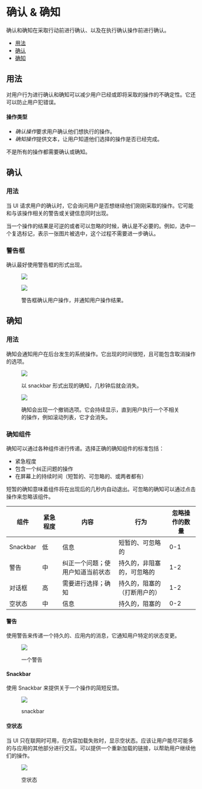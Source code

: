 <div class="article__intro">

[en]: <> (Confirmation & acknowledgement)
# 确认 & 确知

[en]: <> (Confirmation and acknowledgement communications ask for confirmation before taking an action and acknowledge successful actions.)
确认和确知在采取行动前进行确认、以及在执行确认操作前进行确认。

<nav>

[en]: <> (Usage)
[en]: <> (Confirmation)
[en]: <> (Acknowledgement)
* [用法](#usage)
* [确认](#confirmation)
* [确知](#acknowledgement)

</nav></div><div class="article__body">

[en]: <> (Usage)
<h2 id="usage">用法</h2>

[en]: <> (Confirming and acknowledging user actions can reduce uncertainty about an action that a user has taken, or is about to take. They also prevent users from making mistakes.)
对用户行为进行确认和确知可以减少用户已经或即将采取的操作的不确定性。它还可以防止用户犯错误。

[en]: <> (Types of actions)
#### 操作类型

[en]: <> (*Confirming actions* ask the user to verify that they want to proceed with an action.)
[en]: <> (*Acknowledging actions* provide text to let the user know whether an action they chose has been completed.)
* *确认操作*要求用户确认他们想执行的操作。
* *确知操作*提供文本，让用户知道他们选择的操作是否已经完成。

[en]: <> (Not all actions warrant a confirmation or an acknowledgment.)
不是所有的操作都需要确认或确知。

[en]: <> (Confirmation)
<h2 id="confirmation">确认</h2>

[en]: <> (Usage)
### 用法

[en]: <> (When a UI requests confirmation from a user, it asks if they want to proceed with the action they just took. It may be paired with a warning or critical information related to that action.)
当 UI 请求用户的确认时，它会询问用户是否想继续他们刚刚采取的操作。它可能和与该操作相关的警告或关键信息同时出现。

[en]: <> (Confirmation isn’t necessary when the consequences of an action are reversible or negligible. For example, if a check mark shows an image has been selected, further confirmation is unnecessary.)
当一个操作的结果是可逆的或者可以忽略的时候，确认是不必要的。例如，选中一个复选标记，表示一张图片被选中，这个过程不需要进一步确认。

[en]: <> (Alert dialog)
### 警告框

[en]: <> (Confirmation is best delivered using an alert dialog.)
确认最好使用警告框的形式出现。

<div class="mdui-row-sm-2"><div class="mdui-col"><figure>

![]({assets_path}/communication/confirmation-acknowledgement/communication-confirmation1.png)

</figure></div><div class="mdui-col"><figure>

![]({assets_path}/communication/confirmation-acknowledgement/communication-confirmation2.png)

<figcaption>

[en]: <> (An alert dialog confirms the user action and informs the user of what will happen as a result.)
警告框确认用户操作，并通知用户操作结果。

</figcaption></figure></div></div>


[en]: <> (Acknowledgement)
<h2 id="acknowledgement">确知</a>

[en]: <> (Usage)
### 用法

[en]: <> (An acknowledgement notifies the user about system actions occurring in the background. It appears for a short amount of time and may include an option to undo the action.)
确知会通知用户在后台发生的系统操作。它出现的时间很短，且可能包含取消操作的选项。

<div class="mdui-row-sm-2"><div class="mdui-col"><figure>

![]({assets_path}/communication/confirmation-acknowledgement/communication-acknowledgement1.png)

<figcaption>

[en]: <> (An acknowledgment in the form of a snackbar appears, then fades after a few seconds.)
以 snackbar 形式出现的确知，几秒钟后就会消失。

</figcaption></figure></div><div class="mdui-col"><figure>

![]({assets_path}/communication/confirmation-acknowledgement/communication-acknowledgement2.png)

<figcaption>

[en]: <> (An acknowledgment appears with an undo option. It remains until the user takes an unrelated action, such as scrolling through a list.)
确知会出现一个撤销选项。它会持续显示，直到用户执行一个不相关的操作，例如滚动列表，它才会消失。

</figcaption></figure></div></div>

[en]: <> (Acknowledgement components)
### 确知组件

[en]: <> (Acknowledgements can be delivered by a variety of components. Criteria for choosing the right acknowledgement component includes:)
确知可以通过各种组件进行传递。选择正确的确知组件的标准包括：

[en]: <> (Urgency level)
[en]: <> (Inclusion of an action to correct a problem)
[en]: <> (Duration on screen \(transient, dismissable, or both\))
* 紧急程度
* 包含一个纠正问题的操作
* 在屏幕上的持续时间（短暂的、可忽略的、或两者都有）

[en]: <> (Acknowledgements that are transient mean the component will exit on its own within a few seconds of appearing. Dismissable acknowledgements can be dismissed by selecting an action to dismiss the component.)
短暂的确知意味着组件将在出现后的几秒内自动退出。可忽略的确知可以通过点击操作来忽略该组件。

[en]: <> (Component    | Urgency  | Content                                 | Behavior                                   | Number of actions to dismiss)
[en]: <> (---------    |----------|---------                                |------                                      |---------)
[en]: <> (Snackbar     | Low      | Informational                           | Transient & dismissable                    | 0-1)
[en]: <> (Alert        | Medium   | Correct a problem; Awareness of state   | Persistent, non-blocking, and dismissable  | 1-2)
[en]: <> (Dialog       | High     | Require a choice; Acknowledge           | Persistent, blocking \(interruptive\)      | 1-2)
[en]: <> (Empty State  | Medium   | Informational                           | Persistent, blocking                       | 0-2)

组件       | 紧急程度  | 内容                          | 行为                      | 忽略操作的数量
--------  |----------|-----------                   |-----------               |-------
Snackbar  | 低       | 信息                          | 短暂的、可忽略的            |0-1
警告       | 中       | 纠正一个问题；使用户知道当前状态   | 持久的，非阻塞的，可忽略的    |1-2
对话框     | 高       | 需要进行选择；确知               | 持久的，阻塞的（打断用户的）  |1-2
空状态     | 中       | 信息                          | 持久的，阻塞的              |0-2

[en]: <> (Alert)
#### 警告

[en]: <> (Use alerts to deliver a persistent, in-app message that informs users of a particular change state.)
使用警告来传递一个持久的、应用内的消息，它通知用户特定的状态变更。

<figure>

![]({assets_path}/communication/confirmation-acknowledgement/understanding-alerts-usage.png)

<figcaption>

[en]: <> (An alert)
一个警告

</figcaption></figure>

[en]: <> (Snackbar)
#### Snackbar

[en]: <> (Use a snackbar to provide brief feedback about an operation.)
使用 Snackbar 来提供关于一个操作的简短反馈。

<figure>

![]({assets_path}/communication/confirmation-acknowledgement/snackbars-container-do.png)

<figcaption>

[en]: <> (A snackbar)
snackbar

</figcaption></figure><div class="mdui-row-sm-2"><div class="mdui-col">

[en]: <> (Empty state)
#### 空状态

[en]: <> (When a UI is only available online and content has failed to load or sync, use an empty state. The user should be able to interact with as much of the rest of the app as possible. A link to reload can be presented to help a user accomplish their task.)
当 UI 只在联网时可用，在内容加载失败时，显示空状态。应该让用户能尽可能多的与应用的其他部分进行交互。可以提供一个重新加载的链接，以帮助用户继续他们的操作。

</div><div class="mdui-col"><figure>

![]({assets_path}/communication/confirmation-acknowledgement/empty-state-do.png)

<figcaption>

[en]: <> (An empty state)
空状态

</figcaption></figure></div></div></div>
